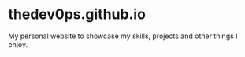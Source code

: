 # thedev0ps.github.io
My personal website to showcase my skills, projects and other things I enjoy.
